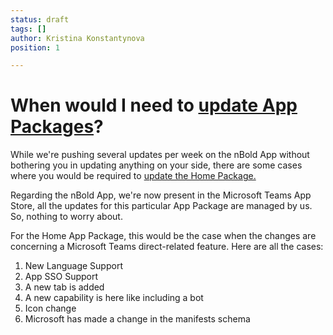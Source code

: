 ```yaml
---
status: draft
tags: []
author: Kristina Konstantynova
position: 1

---
```

# **When would I need to** [**update App Packages**](https://docs.nbold.co/quickstart/update-app-packages.html)**?**

While we're pushing several updates per week on the nBold App without bothering you in updating anything on your side, there are some cases where you would be required to [update the Home Package.](https://docs.nbold.co/quickstart/update-app-packages.html)

Regarding the nBold App, we're now present in the Microsoft Teams App Store, all the updates for this particular App Package are managed by us. So, nothing to worry about.

For the Home App Package, this would be the case when the changes are concerning a Microsoft Teams direct-related feature. Here are all the cases:

1. New Language Support
2. App SSO Support
3. A new tab is added
4. A new capability is here like including a bot
5. Icon change
6. Microsoft has made a change in the manifests schema